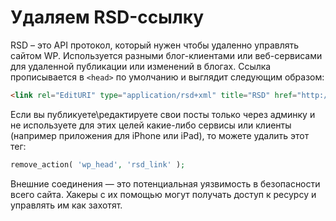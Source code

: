# Удаляем RSD-ссылку

RSD –  это API протокол, который нужен чтобы удаленно управлять сайтом WP. Используется 
разными блог-клиентами или веб-сервисами для удаленной публикации или изменений в блогах. 
Ссылка прописывается в `<head>` по умолчанию и выглядит следующим образом:

```html
<link rel="EditURI" type="application/rsd+xml" title="RSD" href="http://ваш-сайт.ru/xmlrpc.php?rsd" />
```

Если вы публикуете\редактируете свои посты только через админку и не используете для этих 
целей какие-либо сервисы или клиенты (например приложения для iPhone или iPad), то можете удалить этот тег:

```php
remove_action( 'wp_head', 'rsd_link' );
```
  
Внешние соединения — это потенциальная уязвимость в безопасности всего сайта. Хакеры с их 
помощью могут получать доступ к ресурсу и управлять им как захотят. 
